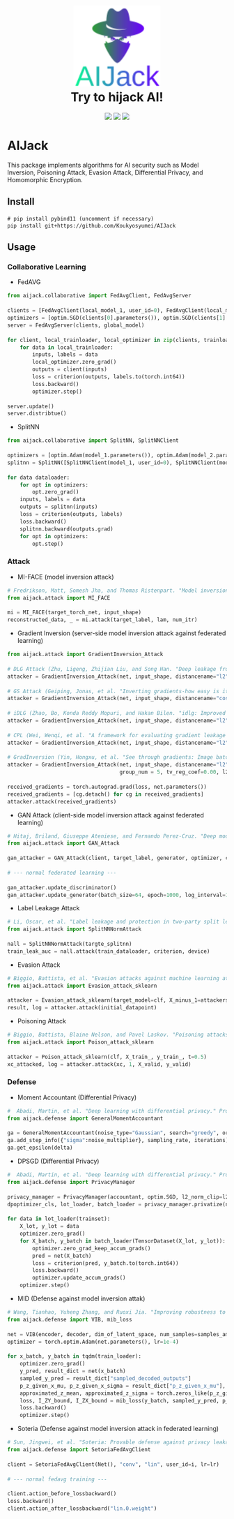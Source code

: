 <!--
  Title: AIJack
  Description: AIJack is a fantastic framework to demonstrate security risks of machine learning and deep learning, such as model inversion attack, poisoning attack, and membership inference attack.
  Author: Hideaki Takahashi
  -->

<h1 align="center">

  <br>
  <img src="logo/logo_small.png" alt="AIJack" width="200"></a>
  <br>
  Try to hijack AI!
  <br>

</h1>

<div align="center">
<img src="https://badgen.net/github/watchers/Koukyosyumei/AIjack">
<img src="https://badgen.net/github/stars/Koukyosyumei/AIjack?color=green">
<img src="https://badgen.net/github/forks/Koukyosyumei/AIjack">
</div>

# AIJack

This package implements algorithms for AI security such as Model Inversion, Poisoning Attack, Evasion Attack, Differential Privacy, and Homomorphic Encryption.

## Install

```
# pip install pybind11 (uncomment if necessary)
pip install git+https://github.com/Koukyosyumei/AIJack
```

## Usage

### Collaborative Learning

- FedAVG

```Python
from aijack.collaborative import FedAvgClient, FedAvgServer

clients = [FedAvgClient(local_model_1, user_id=0), FedAvgClient(local_model_2, user_id=1)]
optimizers = [optim.SGD(clients[0].parameters()), optim.SGD(clients[1].parameters())]
server = FedAvgServer(clients, global_model)

for client, local_trainloader, local_optimizer in zip(clients, trainloaders, optimizers):
    for data in local_trainloader:
        inputs, labels = data
        local_optimizer.zero_grad()
        outputs = client(inputs)
        loss = criterion(outputs, labels.to(torch.int64))
        loss.backward()
        optimizer.step()
 
server.update()
server.distribtue()
```

- SplitNN

```Python
from aijack.collaborative import SplitNN, SplitNNClient

optimizers = [optim.Adam(model_1.parameters()), optim.Adam(model_2.parameters())]
splitnn = SplitNN([SplitNNClient(model_1, user_id=0), SplitNNClient(model_2, user_id=1)])

for data dataloader:
    for opt in optimizers:
        opt.zero_grad()
    inputs, labels = data
    outputs = splitnn(inputs)
    loss = criterion(outputs, labels)
    loss.backward()
    splitnn.backward(outputs.grad)
    for opt in optimizers:
        opt.step()
```

### Attack


- MI-FACE (model inversion attack)

```Python
# Fredrikson, Matt, Somesh Jha, and Thomas Ristenpart. "Model inversion attacks that exploit confidence information and basic countermeasures." Proceedings of the 22nd # ACM SIGSAC conference on computer and communications security. 2015.
from aijack.attack import MI_FACE

mi = MI_FACE(target_torch_net, input_shape)
reconstructed_data, _ = mi.attack(target_label, lam, num_itr)
```

- Gradient Inversion (server-side model inversion attack against federated learning)

```Python
from aijack.attack import GradientInversion_Attack

# DLG Attack (Zhu, Ligeng, Zhijian Liu, and Song Han. "Deep leakage from gradients." Advances in Neural Information Processing Systems 32 (2019).)
attacker = GradientInversion_Attack(net, input_shape, distancename="l2")

# GS Attack (Geiping, Jonas, et al. "Inverting gradients-how easy is it to break privacy in federated learning?." Advances in Neural Information Processing Systems 33 (2020): 16937-16947.)
attacker = GradientInversion_Attack(net, input_shape, distancename="cossim", tv_reg_coef=0.01)

# iDLG (Zhao, Bo, Konda Reddy Mopuri, and Hakan Bilen. "idlg: Improved deep leakage from gradients." arXiv preprint arXiv:2001.02610 (2020).)
attacker = GradientInversion_Attack(net, input_shape, distancename="l2", optimize_label=False)

# CPL (Wei, Wenqi, et al. "A framework for evaluating gradient leakage attacks in federated learning." arXiv preprint arXiv:2004.10397 (2020).)
attacker = GradientInversion_Attack(net, input_shape, distancename="l2", optimize_label=False, lm_reg_coef=0.01)

# GradInversion (Yin, Hongxu, et al. "See through gradients: Image batch recovery via gradinversion." Proceedings of the IEEE/CVF Conference on Computer Vision and Pattern Recognition. 2021.)
attacker = GradientInversion_Attack(net, input_shape, distancename="l2", optimize_label=False, bn_reg_layers=[net.body[1], net.body[4], net.body[7]],
                                    group_num = 5, tv_reg_coef=0.00, l2_reg_coef=0.0001, bn_reg_coef=0.001, gc_reg_coef=0.001)
                                                  
received_gradients = torch.autograd.grad(loss, net.parameters())
received_gradients = [cg.detach() for cg in received_gradients]
attacker.attack(received_gradients)
```

- GAN Attack (client-side model inversion attack against federated learning)

```Python
# Hitaj, Briland, Giuseppe Ateniese, and Fernando Perez-Cruz. "Deep models under the GAN: information leakage from collaborative deep learning." Proceedings of the # 2017 ACM SIGSAC Conference on Computer and Communications Security. 2017.
from aijack.attack import GAN_Attack

gan_attacker = GAN_Attack(client, target_label, generator, optimizer, criterion)

# --- normal federated learning --- 

gan_attacker.update_discriminator()
gan_attacker.update_generator(batch_size=64, epoch=1000, log_interval=100)
```

- Label Leakage Attack

```Python
# Li, Oscar, et al. "Label leakage and protection in two-party split learning." arXiv preprint arXiv:2102.08504 (2021).
from aijack.attack import SplitNNNormAttack

nall = SplitNNNormAttack(targte_splitnn)
train_leak_auc = nall.attack(train_dataloader, criterion, device)
```

- Evasion Attack

```python
# Biggio, Battista, et al. "Evasion attacks against machine learning at test time." Joint European conference on machine learning and knowledge discovery in databases. Springer, Berlin, Heidelberg, 2013.
from aijack.attack import Evasion_attack_sklearn

attacker = Evasion_attack_sklearn(target_model=clf, X_minus_1=attackers_dataset)
result, log = attacker.attack(initial_datapoint)
```

- Poisoning Attack

```python
# Biggio, Battista, Blaine Nelson, and Pavel Laskov. "Poisoning attacks against support vector machines." arXiv preprint arXiv:1206.6389 (2012).
from aijack.attack import Poison_attack_sklearn

attacker = Poison_attack_sklearn(clf, X_train_, y_train_, t=0.5)
xc_attacked, log = attacker.attack(xc, 1, X_valid, y_valid)
```


### Defense

- Moment Accountant (Differential Privacy)

```Python
#  Abadi, Martin, et al. "Deep learning with differential privacy." Proceedings of the 2016 ACM SIGSAC conference on computer and communications security. 2016.
from aijack.defense import GeneralMomentAccountant

ga = GeneralMomentAccountant(noise_type="Gaussian", search="greedy", orders=list(range(2, 64)), bound_type="rdp_tight_upperbound")
ga.add_step_info({"sigma":noise_multiplier}, sampling_rate, iterations)
ga.get_epsilon(delta)
```

- DPSGD (Differential Privacy)

```Python
#  Abadi, Martin, et al. "Deep learning with differential privacy." Proceedings of the 2016 ACM SIGSAC conference on computer and communications security. 2016.
from aijack.defense import PrivacyManager

privacy_manager = PrivacyManager(accountant, optim.SGD, l2_norm_clip=l2_norm_clip, dataset=trainset, iterations=iterations)
dpoptimizer_cls, lot_loader, batch_loader = privacy_manager.privatize(noise_multiplier=sigma)

for data in lot_loader(trainset):
    X_lot, y_lot = data
    optimizer.zero_grad()
    for X_batch, y_batch in batch_loader(TensorDataset(X_lot, y_lot)):
        optimizer.zero_grad_keep_accum_grads()
        pred = net(X_batch)
        loss = criterion(pred, y_batch.to(torch.int64))
        loss.backward()
        optimizer.update_accum_grads()
    optimizer.step()
```

- MID (Defense against model inversion attak)

```Python
# Wang, Tianhao, Yuheng Zhang, and Ruoxi Jia. "Improving robustness to model inversion attacks via mutual information regularization." arXiv preprint arXiv:2009.05241 (2020).
from aijack.defense import VIB, mib_loss

net = VIB(encoder, decoder, dim_of_latent_space, num_samples=samples_amount)
optimizer = torch.optim.Adam(net.parameters(), lr=1e-4)

for x_batch, y_batch in tqdm(train_loader):
    optimizer.zero_grad()
    y_pred, result_dict = net(x_batch)
    sampled_y_pred = result_dict["sampled_decoded_outputs"]
    p_z_given_x_mu, p_z_given_x_sigma = result_dict["p_z_given_x_mu"], result_dict["p_z_given_x_sigma"]
    approximated_z_mean, approximated_z_sigma = torch.zeros_like(p_z_given_x_mu), torch.ones_like(p_z_given_x_sigma)
    loss, I_ZY_bound, I_ZX_bound = mib_loss(y_batch, sampled_y_pred, p_z_given_x_mu, p_z_given_x_sigma, approximated_z_mean, approximated_z_sigma)
    loss.backward()
    optimizer.step()
```

- Soteria (Defense against model inversion attack in federated learning)

```Python
# Sun, Jingwei, et al. "Soteria: Provable defense against privacy leakage in federated learning from representation perspective." Proceedings of the IEEE/CVF Conference on Computer Vision and Pattern Recognition. 2021.
from aijack.defense import SetoriaFedAvgClient

client = SetoriaFedAvgClient(Net(), "conv", "lin", user_id=i, lr=lr)

# --- normal fedavg training ---

client.action_before_lossbackward()
loss.backward()
client.action_after_lossbackward("lin.0.weight")
```
